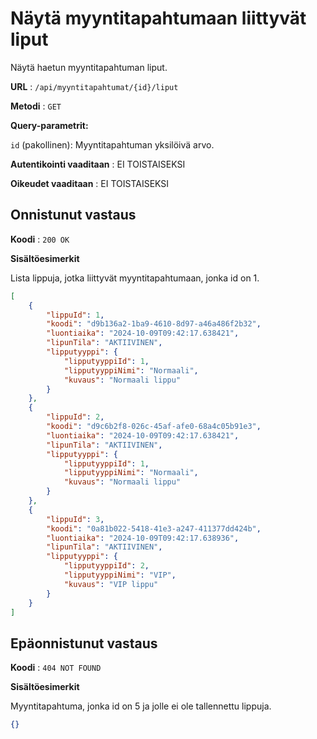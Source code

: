 # Näytä myyntitapahtumaan liittyvät liput

Näytä haetun myyntitapahtuman liput.

**URL** : `/api/myyntitapahtumat/{id}/liput`

**Metodi** : `GET`

**Query-parametrit:** 

`id` (pakollinen): Myyntitapahtuman yksilöivä arvo.

**Autentikointi vaaditaan** : EI TOISTAISEKSI

**Oikeudet vaaditaan** : EI TOISTAISEKSI

## Onnistunut vastaus

**Koodi** : `200 OK`

**Sisältöesimerkit**

Lista lippuja, jotka liittyvät myyntitapahtumaan, jonka id on 1.

```json
[
    {
        "lippuId": 1,
        "koodi": "d9b136a2-1ba9-4610-8d97-a46a486f2b32",
        "luontiaika": "2024-10-09T09:42:17.638421",
        "lipunTila": "AKTIIVINEN",
        "lipputyyppi": {
            "lipputyyppiId": 1,
            "lipputyyppiNimi": "Normaali",
            "kuvaus": "Normaali lippu"
        }
    },
    {
        "lippuId": 2,
        "koodi": "d9c6b2f8-026c-45af-afe0-68a4c05b91e3",
        "luontiaika": "2024-10-09T09:42:17.638421",
        "lipunTila": "AKTIIVINEN",
        "lipputyyppi": {
            "lipputyyppiId": 1,
            "lipputyyppiNimi": "Normaali",
            "kuvaus": "Normaali lippu"
        }
    },
    {
        "lippuId": 3,
        "koodi": "0a81b022-5418-41e3-a247-411377dd424b",
        "luontiaika": "2024-10-09T09:42:17.638936",
        "lipunTila": "AKTIIVINEN",
        "lipputyyppi": {
            "lipputyyppiId": 2,
            "lipputyyppiNimi": "VIP",
            "kuvaus": "VIP lippu"
        }
    }
]
```

## Epäonnistunut vastaus

**Koodi** : `404 NOT FOUND`

**Sisältöesimerkit**

Myyntitapahtuma, jonka id on 5 ja jolle ei ole tallennettu lippuja.

```json
{}
```